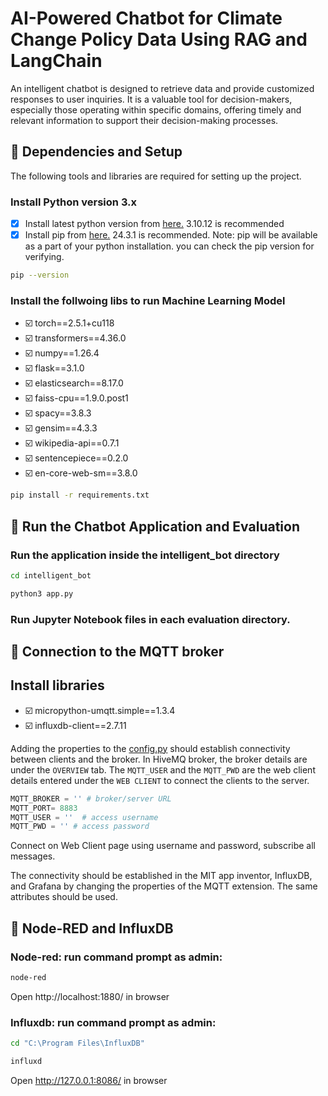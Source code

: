 # AI-Powered Chatbot for Climate Change Policy Data Using RAG and LangChain
An intelligent chatbot is designed to retrieve data and provide customized responses to user inquiries. It is a valuable tool for decision-makers, especially those operating within specific domains, offering timely and relevant information to support their decision-making processes.

## 🔗 Dependencies and Setup

The following tools and libraries are required for setting up the project. 
### Install Python version 3.x

- [x]  Install latest python version from [here.](https://www.python.org) 3.10.12 is recommended 
- [x]  Install pip from [here.](https://pip.pypa.io/en/stable/installation/) 24.3.1 is recommended.
Note: pip will be available as a part of your python installation. you can check the pip version for verifying.
```bash
pip --version
```
### Install the follwoing libs to run Machine Learning Model
- ☑️ torch==2.5.1+cu118
- ☑️ transformers==4.36.0
- ☑️ numpy==1.26.4
- ☑️ flask==3.1.0
- ☑️ elasticsearch==8.17.0
- ☑️ faiss-cpu==1.9.0.post1
- ☑️ spacy==3.8.3
- ☑️ gensim==4.3.3
- ☑️ wikipedia-api==0.7.1
- ☑️ sentencepiece==0.2.0
- ☑️ en-core-web-sm==3.8.0

```bash
pip install -r requirements.txt
```

## 🔗 Run the Chatbot Application and Evaluation
### Run the application inside the intelligent_bot directory
```bash
cd intelligent_bot
```
```bash
python3 app.py 
```
### Run Jupyter Notebook files in each evaluation directory.

## 🔗 Connection to the MQTT broker

## Install libraries

- ☑️ micropython-umqtt.simple==1.3.4
- ☑️ influxdb-client==2.7.11

Adding the properties to the [config.py](pico-code/config.py) should establish connectivity between clients and the broker. In HiveMQ broker, the broker details are under the `OVERVIEW` tab. The `MQTT_USER` and the `MQTT_PWD` are the web client details entered under the `WEB CLIENT` to connect the clients to the server. 

```python
MQTT_BROKER = '' # broker/server URL
MQTT_PORT= 8883
MQTT_USER = ''  # access username
MQTT_PWD = '' # access password
```
Connect on Web Client page using username and password, subscribe all messages.

The connectivity should be established in the MIT app inventor, InfluxDB, and Grafana by changing the properties of the MQTT extension. The same attributes should be used. 

## 🔗 Node-RED and InfluxDB

### Node-red: run command prompt as admin: 
```bash
node-red 
```
Open http://localhost:1880/ in browser

### Influxdb: run command prompt as admin: 
```bash
cd "C:\Program Files\InfluxDB"
```
```bash
influxd
```
Open http://127.0.0.1:8086/ in browser


